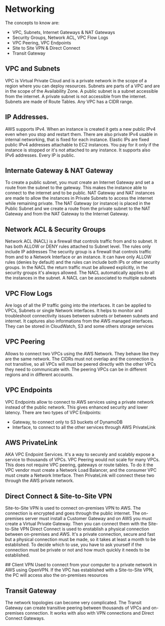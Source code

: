# Networking
The concepts to know are:
- VPC, Subnets, Internet Gateways & NAT Gateways
- Security Groups, Network ACL, VPC Flow Logs
- VPC Peering, VPC Endpoints
- Site to Site VPN & Direct Connect
- Transit Gateway

## VPC and Subnets
VPC is Virtual Private Cloud and is a private network in the scope of a region where you can deploy resources.
Subnets are parts of a VPC and are in the scope of the Availability Zone. A public subnet is a subnet accessible from the internet. A private subnet is not accessible from the internet.
Subnets are made of Route Tables.
Any VPC has a CIDR range.

## IP Addresses.
AWS supports IPv4. When an instance is created it gets a new public IPv4 even when you stop and restart them. There are also private IPv4 usable in internal networking, that is fixed for each instance.
Elastic IPs are fixed public IPv4 addresses attachable to EC2 instances.
You pay for it only if the instance is stopped or it's not attached to any instance.
It supports also IPv6 addresses. Every IP is public.

## Internate Gateway & NAT Gateway
To create a public subnet, you must create an Internet Gateway and set a route from the subnet to the gateway. This makes the instance able to connect to the internet and to be public. NAT Gateway and NAT instances are made to allow the instances in Private Subnets to access the internet while remaining private. The NAT Gateway (or instance) is placed in the Public Subnet and we create a route from the private subnet to the NAT Gateway and from the NAT Gateway to the Internet Gateway.

## Network ACL & Security Groups
Network ACL (NACL) is a firewall that controls traffic from and to subnet. It has both ALLOW or DENY rules attached to Subnet level. The rules only include IP addresses
The security group is a firewall that controls traffic from and to a Network Interface or an instance. It can have only ALLOW rules (denies by default) and the rules can include both IPs or other security groups.
In the NACL the return traffic must be allowed explicitly, in the security groups it's always allowed. The NACL automatically applies to all the instances in the subnet.
A NACL can be associated to multiple subnets

## VPC Flow Logs
Are logs of all the IP traffic going into the interfaces. It can be applied to VPCs, Subnets or single Network interfaces. It helps to monitor and troubleshoot connectivity issues between subnets or between subnets and internet. It captures also informations from the AWS managed interfaces. They can be stored in CloudWatch, S3 and some others storage services

## VPC Peering
Allows to connect two VPCs using the AWS Network. They behave like they are the same network. The CIDRs must not overlap and the connection is not transitive, so all VPCs will must be peered directly with the other VPCs they need to communicate with. The peering VPCs can be in different regions and in different accounts.

## VPC Endpoints
VPC Endpoints allow to connect to AWS services using a private network instead of the public network. This gives enhanced security and lower latency. There are two types of VPC Endpoints:
- Gateway, to connect only to S3 buckets of DynamoDB
- Interface, to connect to all the other services through AWS PrivateLink

## AWS PrivateLink
AKA VPC Endpoint Services. It's a way to securely and scalably expose a service to thousands of VPCs. VPC Peering would not scale for many VPCs. This does not require VPC peering, gateways or route tables. To do it the VPC vendor must create a Network Load Balancer, and the consumer VPC must create a Network Interface. Then PrivateLink will connect these two through the AWS private network. 

## Direct Connect & Site-to-Site VPN
Site-to-Site VPN is used to connect on-premises VPN to AWS. The connection is encrypted and goes through the public internet. The on-premises server must install a Customer Gateway and on AWS you must create a Virtual Private Gateway. Then you can connect them with the Site-to-Site VPN
Direct Connect is used to enstablish a physical connection between on-premises and AWS. It's a private connection, secure and fast but a physical connection must be made, so it takes at least a month to be established. 
To decide which to use, you have to ask yourself if the connection must be private or not and how much quickly it needs to be established.

## Client VPN
Used to connect from your computer to a private network in AWS using OpenVPN. If the VPC has established with a Site-to-Site VPN, the PC will access also the on-premises resources

## Transit Gateway
The network topologies can become very complicated. The Transit Gateway can create transitive peering between thousands of VPCs and on-premises connection. It works with also with VPN connections and Direct Connect Gateways.

